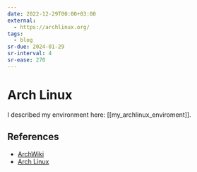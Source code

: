 ```yaml
---
date: 2022-12-29T00:00+03:00
external:
  - https://archlinux.org/
tags:
  - blog
sr-due: 2024-01-29
sr-interval: 4
sr-ease: 270
---
```


# Arch Linux

I described my environment here: [[my_archlinux_enviroment]].

## References

- [ArchWiki](https://wiki.archlinux.org/)
- [Arch Linux](https://archlinux.org/)
